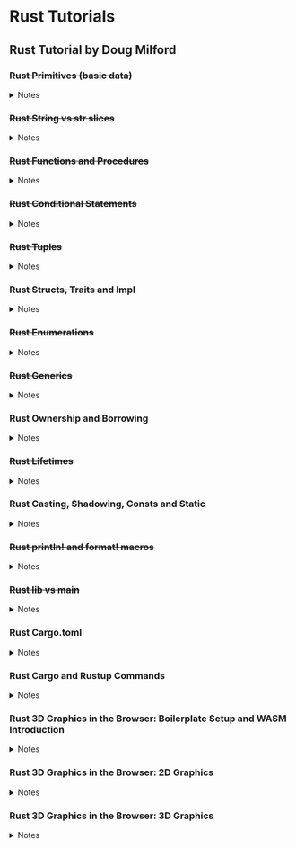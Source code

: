 # Rust Tutorials

## Rust Tutorial by Doug Milford

### ~~Rust Primitives (basic data)~~
<details>
<summary>Notes</summary>

  Nothing too interesting, basic variable declaration stuff.
  
  `snake_case` convention in rust for naming things.
  
  Compiler figures out what type a variable will be, so no need to explicitely define it (but you can with `: type`).
  
  Everything is immutable by default, yay.
  
  `i8, i16` types for integers, `ux` for zero and positive only.
  
  Overflowing a variable cause a panic while running in debug mode (`cargo run`) but will wrap around (`let mut x: i8 = 120; x += 10; println!(x)` results in -126) in release mode (`cargo run --release`).
  
  `isize` and `usize` creates a variable with a size based on the computer's architecture (32 vs 64 bit these days).
  
  Floats only have 32 and 64 bit variants. Don't forget the dot.
  
  Chars are more than ascii.
</details>

### ~~Rust String vs str slices~~
<details>
<summary>Notes</summary>

  Rust strings are harder because complexity isn't hidden by the language
  
  ```
             | String | &str
  pronounced | String | string slice
  stored as  | u8s    | u8s
  stored on  | Heap   | Usually on the stack, sometimes ref to heap data, or embedded in code
  mut?       | Yes    | No (exceptions)
  ```
  One can easily translate between the two types.
  
  Strings is for mutating and holding data longer than the stack can, string slice is for runtime speed.
  
  From string slice to String can be done using `to_string()` or passing a it to `String::from()`.
  
  From String to string slice take the `&` reference of the string variable.
  
  To combine two string slices, put them in an array and call `.concat()` on it, or use the `format!()` macro.
  
  You can add a string slice to a String by using the `+` operator. The String NEEDS to go first.
  
  You can add a string slice to a String by making the String `mut` and using `push_str()`. Adding chars can be done by using `push()`.
  
  You can add two Strings by using `+` and referencing the second String (so it becomes a string slice).
  
  Taking a substring of a string slice can be done using brackets: `let s = "string slice"; let substring = &s[0..3]` which takes up to but not including. You can ommit either the first or last number. Overflowing will cause the program to panic.
  
  Getting the char at an index can be done like so: `&s.chars().nth(i)`, this is safer because it returns an Option.
</details>

### ~~Rust Functions and Procedures~~
<details>
<summary>Notes</summary>

  Functions and procedures are similar in the they both accept parameters and can call other code.
  
  Difference is in that functions return a value, while procedures do not.
  
  Omit the semicolon if you want to return a value, you can use the `return` keyword as well.
</details>

### ~~Rust Conditional Statements~~
<details>
<summary>Notes</summary>

  `false`, `true` and `==`. `()` not needed.
  
  Inline if statement can be done: `let var = if some_int == 9 { 300 } else { 400 };` Can contain else if as well.
  
  `match` statement has more capabilities than if. Example: `let var = match some_int { 9 => 200, 10..=100 => 300, _ => 400, };`. Match statements have to be exhaustive.
</details>

### ~~Rust Tuples~~
<details>
<summary>Notes</summary>

  Tuple is a group of data, elements inside it don't have names. Used to group things without constructing complex objects.
  
  Created in rust like so: `let some_tuple = (2, 3.4);` And accessed with dot notation `println!("My data is {} {}", some_tuple.0, some_tuple.1);`
  
  Can contain any collection of datatypes, and any amount of elements.
  
  Getting elements of nested tuptles can be done by using spaces after the first index `some_tuple.5 .2` or by using parentheses `(some_tuple.5).2`.
  
  You can populate multiple variables from a tuple: `let (red, green, blue) = get_some_rgb();`.
  
  The empty tuple, or unit tuple, `()` is like void, or empty closure.
  
  Be mindful of what your data represents, and create data types to properly describe your data.
</details>

### ~~Rust Structs, Traits and Impl~~
<details>
<summary>Notes</summary>

  Structs represent complex data types, they act like objects, but are different:
  
  * Inheritance can't be done.
  * Polymorphism can be done through Traits.
  * Structs can have methods.
  
  It's nice to sort fields in a struct alphabetically.
  
  If you want to be able to edit fields in a struct, declare the var that holds the struct instant as `mut` and all fields will become mutable.
  
  You can copy values from another instance of the same struct by passing it into the constructor:
  ```Rust
  let some_struct_2 = SomeStruct {
    field1: 22,
    ..some_struct_1
  }
  ```
  
  If using a Struct declared in a different file, use the `pub` keyword where its declared to make it visible outside that file. This applies to fields within the structs as well.
  
  If you want to do something like inheritance, use composition instead.
  ```Rust
  struct AnotherStruct {
    an_additional_int: i32,
    some_struct: SomeStruct,
  }
  ```
  
  Methods are defined outside the struct definition using the `impl` keyword. These are associated functions.
  ```Rust
  impl AnotherStruct {
    pub fn some_fuction(param: bool) -> i32 {
      if param { 1 } else { 2 };
    }
  }
  ```
  
  When implementing associated functions you can use `Self` to represent the struct you're implementing for.
  
  To use data from the struct instance itself in an associated function, set the first parameter to `&self`:
  ```Rust
  impl AnotherStruct {
    pub fn is_smaller(&self, compare_to: i32) -> bool {
      self.an_additional_int < compare_to
    }
  }
  ```
  
  The `&self` is assumed when a method like this is called and doesn't need to be entered manually: `another_struct.is_smaller(9)`.
  
  Calling method can be done through `::` or by `.`. If the `&self` keyword is used, use the `.` dot notation, else use the `::` notation.
  
  Traits are for polymorphism (treating different structs the same).
  ```Rust
  impl SomeTrait for AnotherStruct {
    fn is_valid(&self) -> bool {
      self.an_additional_int > 0
    }
  }
  ```
  
  Now AnotherStruct can be used alongside other structs that have `SomeTrait`.

  Traits can be used in method definitions like so:
  ```Rust
  fn print_if_valid(check_me: &dyn SomeTrait) {
    if check_me.is_valid() {
      println!("We're valid");
    }
  }
  ```
  
</details>

### ~~Rust Enumerations~~
<details>
<summary>Notes</summary>

  Enums can have any struct as data:
  ```Rust
  enum Payment {
    Cash (f32),
    CreditCard,
    DebitCard,
  }
  let some_payment = Payment::Cash(100.);
  ```
  
  These can be strongly typed with explicit names as well:
  ```Rust
  enum Payment {
    Cash (f32),
    CreditCard,
    DebitCard,
    Crypto{accound_id: String, amount: f32},
  }
  ```
</details>

### ~~Rust Generics~~
<details>
<summary>Notes</summary>

  Structs must have unique names, so if you want to create multiple kinds of similar structs, you can create a generic struct.
  ```Rust
  struct Point<T> { // type param is specified as generic by angle brackets and upper camel case: <Aaa, Bbb, ...>
    x: T,
    y: T,
  }
  ```

  Enums and functions can be generics too.
  
  The compiler makes explicit versions of generics for every type it is used with.
        
  To make generics less generic, you can use constraints to specify what a type passed to the generic should be able to do. Constraints are specified with a colon after the Type definition. If you want to add multiple constraits, use the `+` operator after the first one.

  ```Rust
  fn add<T: std::ops::add<Output=T>>(a: T, b: T) -> T {
    a + b
  }
  ```

  If you have a lot of constraints on your generic you can use a where clause to improve readability of the method signature.

  ```Rust
  fn add<T>(a: T, b: T) -> T 
  where T: std::ops::add<Output=T> {
    a + b
  }
  ```

  Implementing for a genecic struct looks like so
  ```Rust
  struct Point<T> {
    x: T,
    y: T,
  }

  impl<T> Point
  where T: std::fmt::Debug { // Constraints go on the impl block
    fn log_something(&self) {
      println!("{:?} {:?}", self.x, self.y);
    }
  }
  ```
        
</details>

### Rust Ownership and Borrowing
<details>
<summary>Notes</summary>

  I had notes here before but forgot to commit them before restarting my pc -_-
</details>

### ~~Rust Lifetimes~~
<details>
<summary>Notes</summary>

  Lifetimes are about references and allow for multiple refrences. They are a way of enforcing if a piece of memory is still valid for a reference.

  Here `b` is cleaned up at the end of the scope, and since a only is a reference to b it is referencing garbage after b has gone out of use.

  ```Rust
  let a;
  {
    let b = String::from("a");
    a = &b; // compile error: `b` does not live long enough
  }
  println!("{}", a);
  ```

  Lifetimes are about making ensuring memory does not get cleaned up before a reference can use it.

  Writing lifetimes in method definitions is done by using angle brackets with an apostrophe in front of it:

  ```Rust
  fn get_ref<'a>(param_1: &'a i8) -> &'a i8 { // can be any amount of characters. a, b are conventions.
    param_1
  }
  ```

  This means that the input memory lives in the same scope as the output memory, and is the same as happens implicitly by default. The compiler will tell you when you explicitly need to define lifetimes in methods.

  In case you run into conflicting lifetime lengths, you have to tell the compiler that one should last as least as long as the other:

  ```Rust
  fn get_ref<'a, 'b: 'a>(param_1: &'a i8, param_2: &'b i8) -> &'a i8 { // because of the if else, the compiler can't guarantee lifetime `a` is used. This makes us write the colon notation
    if param_1 > param_2 {
      param_1
    } else {
      param_2 // this would normally cause a compile error: lifetime mismatch
    }
  }
  ```

  This is called lifetime sub typing.

  If you know the method arguments are always from the same scope, you can also just give them the same lifetime:

  ```Rust
  fn get_ref<'a>(param_1: &'a i8, param_2: &'a i8) -> &'a i8 { 
    if param_1 > param_2 {
      param_1
    } else {
      param_2
    }
  }
  ```

</details>

### ~~Rust Casting, Shadowing, Consts and Static~~
<details>
<summary>Notes</summary>

  There is no implicit casting in Rust. You can explicitly cast with `as`.

  Shadowing in inner scopes can be done. The outer scope value is not affected.

  Constants can be created with the `const` keyword. These are immutable of course, but it is not treated as a variable. The compiler will replace all instances of the constant with the actual value stored in it.

  Static variables can be used to create a mutable global variable like so: `static mut STATIC_VARIABLE: i8 = 10;`. To read or write to this value you have to surround it with an `unsafe` block. For good reason.
</details>

### ~~Rust println! and format! macros~~
<details>
<summary>Notes</summary>

  The `println!` macro takes text with placeholders and arguments for them and writes it to std out, ending with a new line. The following are all equivalent:
  ```Rust
  fn main { 
    println!("My name is {}, {}", "Arne", "van Dongen");
    println!("My name is {1}, {0}", "van Dongen", "Arne");
    println!("My name is {first_name}, {last_name}", first_name = "Arne", last_name = "van Dongen");
  }
  ```

  Pretty printing structs can be done using the `:#?` symbols inside the placeholder brackets.

  The `format!` macro works exactly like `println!`, except that it returns a variable instead of printing to the terminal.
</details>

### ~~Rust lib vs main~~
<details>
<summary>Notes</summary>

  To use code from different rust files, use the `mod` keyword followed by the file name (minus ext) at the top of the file you want to use it in.

  A "main" project is a self-contained runnable program. It is also called a "bin" project because it will create an executable binary. It requires at least a `main.rs` file in the `src` folder with a main function to act as an entry point for the application. This can reference other files in your project or crates.

  A "lib", or library, project is not intended to be ran by itself but instead it can expose code for other programs to use. It requires at least a `lib.rs` file in the `src` folder. This can reference other files in your project or crates. Usually the lib file is only an organizer for child files of the project.
</details>

### Rust Cargo.toml
<details>
<summary>Notes</summary>

  `Cargo.toml` contains basic package info and depdendencies needed for the package.

  Use crates.io to find dependencies and their docs / versions etc. Cargo uses this to verify dependencies specified in `cargo.toml`.

  You can use special symbols to specify minimal versions (~, ^, > and < in front of the version, and * as a wildcard within the version).

  `Cargo.lock` is auto generated and contains more detailed info about dependencies.

  Dependencies can also refer to git repositories and local files instead of to crates.io (which is the default).

  `[dev-dependencies]` can be used for dependencies that should not be included in the final product (i.e. test dependencies).

  `Cargo.toml` can also be used for build scripts, environmental variables, publish to cratios.io, multiple build targets and more.
</details>

### Rust Cargo and Rustup Commands
<details>
<summary>Notes</summary>

stuff
</details>

### Rust 3D Graphics in the Browser: Boilerplate Setup and WASM Introduction
<details>
<summary>Notes</summary>

stuff
</details>

### Rust 3D Graphics in the Browser: 2D Graphics
<details>
<summary>Notes</summary>

stuff
</details>

### Rust 3D Graphics in the Browser: 3D Graphics
<details>
<summary>Notes</summary>

stuff
</details>
